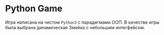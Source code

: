 # Python Game
Игра написана на чистом `Python3` с парадигмами ООП. В качестве игры была выбрана динамическая Змейка с небольшим интегфейсом.
